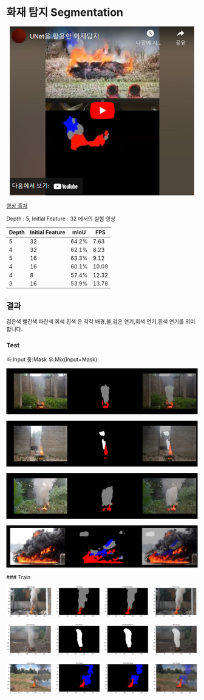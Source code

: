 # 화재 탐지 Segmentation

<a href="https://www.youtube.com/embed/d2gssF8AygE"><p align = "center"><img src = "./result/youtube.PNG"></a>

[영상 출처](https://m.facebook.com/%ED%95%B4%EB%82%A8%EC%86%8C%EB%B0%A9%EC%84%9C-245731289699385/videos/%EC%9E%84%EC%95%BC%ED%99%94%EC%9E%AC-%EC%9E%AC%ED%98%84-%EC%8B%A4%ED%97%982020317/504090356931158/)

Depth : 5, Initial Feature : 32 에서의 실험 영상

|Depth|Initial Feature|mIoU|FPS|
|------|---|---|---|
|5|32|64.2%|7.63|
|4|32|62.1%|8.23|
|5|16|63.3%|9.12|
|4|16|60.1%|10.09|
|4|8|57.4%|12.32|
|3|16|53.9%|13.78|

## 결과

검은색 빨간색 파란색 회색 흰색 은 각각
배경,불,검은 연기,회색 연기,흰색 연기를 의미합니다.

### Test
좌:Input 중:Mask 우:Mix(Input+Mask)
<p align = "center"><img src="./result/test/1.jpg"></p>
<p align = "center"><img src="./result/test/2.jpg"></p>
<p align = "center"><img src="./result/test/3.jpg"></p>
<p align = "center"><img src="./result/test/4.jpg"></p>
### Train
<p align = "center"><img src="./result/train/1.jpg"></p>
<p align = "center"><img src="./result/train/2.jpg"></p>
<p align = "center"><img src="./result/train/3.jpg"></p>
